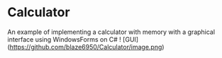 # Calculator
An example of implementing a calculator with memory with a graphical interface using WindowsForms on C#
! [GUI] (https://github.com/blaze6950/Calculator/image.png)
